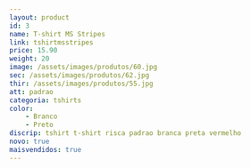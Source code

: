 ```yaml
---
layout: product
id: 3
name: T-shirt MS Stripes
link: tshirtmsstripes
price: 15.90
weight: 20
image: /assets/images/produtos/60.jpg
sec: /assets/images/produtos/62.jpg
thir: /assets/images/produtos/55.jpg
att: padrao
categoria: tshirts
color:
    - Branco
    - Preto
discrip: tshirt t-shirt risca padrao branca preta vermelho
novo: true
maisvendidos: true
---
```

